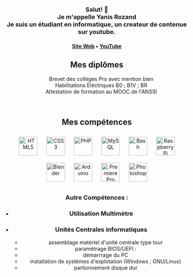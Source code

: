   <!-- Hi there! Feel free to make this your own but don't use my data -->
<div align="center">  
<h3>Salut! 👋<br>Je m'appelle Yanis Rozand<br>Je suis un étudiant en informatique, un createur de contenue sur youtube.</h3>

<h4><a href="https://stealsenseitv.github.io/site/">Site Web</a> • <a href="https://bit.ly/2TV0RIg">YouTube</a></h4>

## Mes diplômes 
  <ul style="list-style-type: none">
    <li>Brevet des collèges Pro avec mention bien</li>
    <li>Habilitations Eléctriques B0 ; B1V ; BR</li>
    <li>Attestation de formation au MOOC de l'ANSSI</li>
   </ul>

<br/>  


## Mes compétences  
<div align="center">  
<img style="margin: 10px" src="https://profilinator.rishav.dev/skills-assets/html5-original-wordmark.svg" alt="HTML5" height="50" />  
<img style="margin: 10px" src="https://profilinator.rishav.dev/skills-assets/css3-original-wordmark.svg" alt="CSS3" height="50" />  
<img style="margin: 10px" src="https://profilinator.rishav.dev/skills-assets/php-original.svg" alt="PHP" height="50" />  
<img style="margin: 10px" src="https://profilinator.rishav.dev/skills-assets/mysql-original-wordmark.svg" alt="MySQL" height="50" />  
<img style="margin: 10px" src="https://profilinator.rishav.dev/skills-assets/gnu_bash-icon.svg" alt="Bash" height="50" />  
<img style="margin: 10px" src="https://profilinator.rishav.dev/skills-assets/raspberrypi.png" alt="Raspberry Pi" height="50" />  
<img style="margin: 10px" src="https://profilinator.rishav.dev/skills-assets/blender_community_badge_white.svg" alt="Blender" height="50" />  
<img style="margin: 10px" src="https://profilinator.rishav.dev/skills-assets/arduino.png" alt="Arduino" height="50" />  
<img style="margin: 10px" src="https://profilinator.rishav.dev/skills-assets/adobepremierepro.png" alt="Premiere Pro" height="50" />  
<img style="margin: 10px" src="https://profilinator.rishav.dev/skills-assets/photoshop-plain.svg" alt="Photoshop" height="50" />  
</div>  

### Autre Compétences :  
  

- ### Utilisation Multimètre

- ### Unités Centrales informatiques
  - assemblage matériel d'unité centrale type tour
  - paramétrage BIOS/UEFI : 
  - démarrrage du PC
  - installation de systèmes d'explotation (Windows ; GNU/Linux)
  - partionnement disque dur
  

<br />

